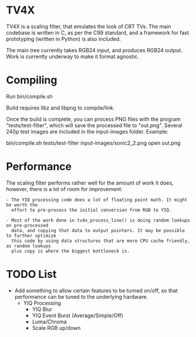 TV4X
====

TV4X is a scaling filter, that emulates the look of CRT TVs. The main codebase is written in C, as per the C99 standard, and a framework for fast prototyping (written in Python) is also included.

The main tree currently takes RGB24 input, and produces RGB24 output. Work is currently underway to make it format agnostic.

Compiling
=========

Run bin/compile.sh

Build requires libz and libpng to compile/link.

Once the build is complete, you can process PNG files with the program "tests/test-filter", which will save the processed file to "out.png". Several 240p test images are included in the input-images folder. Example:

bin/compile.sh
tests/test-filter input-images/sonic2_2.png
open out.png

Performance
===========

The scaling filter performs rather well for the amount of work it does, however, there is a lot of room for improvement:

    - The YIQ processing code does a lot of floating point math. It might be worth the
      effort to pre-process the initial conversion from RGB to YIQ.
    
    - Most of the work done in tv4x_process_line() is doing random lookups on pre-processed
      data, and copying that data to output pointers. It may be possible to further optimize
      this code by using data structures that are more CPU cache friendly, as random lookups
      plus copy is where the biggest bottleneck is.


TODO List
=========

- Add something to allow certain features to be turned on/off, so that performance can be tuned to the underlying hardware.
    - YIQ Processing
        - YIQ Blur
        - YIQ Event Burst (Average/Simple/Off)
        - Luma/Chroma
        - Scale RGB up/down
